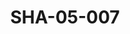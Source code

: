 ---
pid: SHA-05-007
title: SHA-05-007
language: ar
collection: شرحبيل احمد
original_label: 
rights: شرحبيل احمد
location_of_original: شرحبيل احمد
photographer_or_studio: 
scanned_from: photograph 7.3 by 10.4
_date: 1963-1964
location: بورتسودان
description: محمد اسماعيل كامل حسين احمد داوؤد مهدي علي ابراهيم
additional_notes: 
permission_display: 'yes'
on_server: 'no'
on_website: 'no'
permalink: "/archive/ar/sha-05-007.html"
layout: photo-page
---